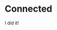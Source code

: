 <!DOCTYPE html>
<html>
	<head>
		<title>Read Me</title>
	</head>
	  <body>
	  	<h1>Connected</h1>
	  	<p>I did it!</p>
</body>
</html>